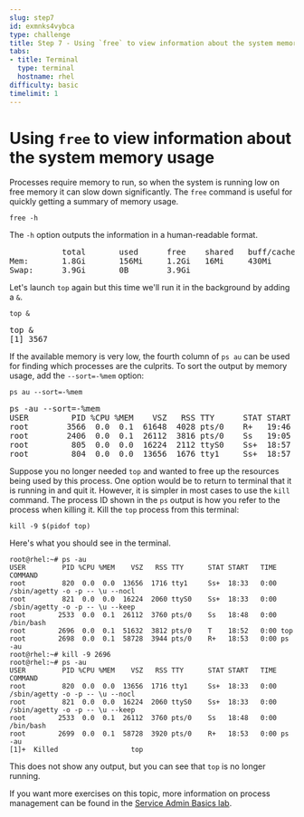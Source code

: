```yaml
---
slug: step7
id: exmnks4vybca
type: challenge
title: Step 7 - Using `free` to view information about the system memory usage
tabs:
- title: Terminal
  type: terminal
  hostname: rhel
difficulty: basic
timelimit: 1
---
```

# Using `free` to view information about the system memory usage

Processes require memory to run, so when the system is running low on free
memory it can slow down significantly. The `free` command is useful for quickly
getting a summary of memory usage.

```
free -h
```

The `-h` option outputs the information in a human-readable format.

<pre class=file>
           total       used      free    shared   buff/cache  available
Mem:       1.8Gi       156Mi     1.2Gi   16Mi     430Mi       1.5Gi
Swap:      3.9Gi       0B        3.9Gi
</pre>

Let's launch `top` again but this time we'll run it in the background by adding a `&`.

```
top &
```

<pre class=file>
top &
[1] 3567
</pre>

If the available memory is very low, the fourth column of `ps au` can be
used for finding which processes are the culprits. To sort the output by
memory usage, add the `--sort=-%mem` option:

```
ps au --sort=-%mem
```

<pre class=file>
ps -au --sort=-%mem
USER         PID %CPU %MEM    VSZ   RSS TTY      STAT START   TIME COMMAND
root        3566  0.0  0.1  61648  4028 pts/0    R+   19:46   0:00 ps -au --sort=-%mem
root        2406  0.0  0.1  26112  3816 pts/0    Ss   19:05   0:00 /bin/bash
root         805  0.0  0.0  16224  2112 ttyS0    Ss+  18:57   0:00 /sbin/agetty -o -p -- \u --keep
root         804  0.0  0.0  13656  1676 tty1     Ss+  18:57   0:00 /sbin/agetty -o -p -- \u --nocl
</pre>

Suppose you no longer needed `top` and wanted to free up the resources being
used by this process. One option would be to return to terminal that it is
running in and quit it. However, it is simpler in most cases to use the `kill`
command. The process ID shown in the `ps` output is how you refer to the process
when killing it. Kill the `top` process from this terminal:

```
kill -9 $(pidof top)
```

Here's what you should see in the terminal.

```
root@rhel:~# ps -au
USER         PID %CPU %MEM    VSZ   RSS TTY      STAT START   TIME COMMAND
root         820  0.0  0.0  13656  1716 tty1     Ss+  18:33   0:00 /sbin/agetty -o -p -- \u --nocl
root         821  0.0  0.0  16224  2060 ttyS0    Ss+  18:33   0:00 /sbin/agetty -o -p -- \u --keep
root        2533  0.0  0.1  26112  3760 pts/0    Ss   18:48   0:00 /bin/bash
root        2696  0.0  0.1  51632  3812 pts/0    T    18:52   0:00 top
root        2698  0.0  0.1  58728  3944 pts/0    R+   18:53   0:00 ps -au
root@rhel:~# kill -9 2696
root@rhel:~# ps -au
USER         PID %CPU %MEM    VSZ   RSS TTY      STAT START   TIME COMMAND
root         820  0.0  0.0  13656  1716 tty1     Ss+  18:33   0:00 /sbin/agetty -o -p -- \u --nocl
root         821  0.0  0.0  16224  2060 ttyS0    Ss+  18:33   0:00 /sbin/agetty -o -p -- \u --keep
root        2533  0.0  0.1  26112  3760 pts/0    Ss   18:48   0:00 /bin/bash
root        2699  0.0  0.1  58728  3920 pts/0    R+   18:53   0:00 ps -au
[1]+  Killed                  top
```

This does not show any output, but you can see that `top` is no longer running.

If you want more exercises on this topic, more information on process management
can be found in the [Service Admin Basics lab](https://lab.redhat.com/service-admin).
